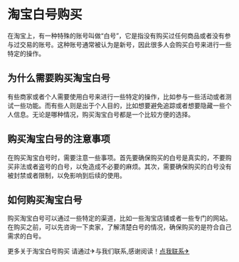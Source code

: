 # 淘宝白号购买

在淘宝上，有一种特殊的账号叫做“白号”，它是指没有购买过任何商品或者没有参与过交易的账号。这种账号通常被认为是新号，因此很多人会购买白号来进行一些特定的操作。

## 为什么需要购买淘宝白号

有些商家或者个人需要使用白号来进行一些特定的操作，比如参与一些活动或者测试一些功能。而有些人则是出于个人目的，比如想要避免追踪或者想要隐藏一些个人信息。无论是哪种情况，购买淘宝白号都是一个比较方便的选择。

## 购买淘宝白号的注意事项

在购买淘宝白号时，需要注意一些事项。首先要确保购买的白号是真实的，不要购买非法或者盗号的白号，以免造成不必要的麻烦。其次，需要确保购买的白号没有被封禁或者限制，以免影响到后续的使用。

## 如何购买淘宝白号

购买淘宝白号可以通过一些特定的渠道，比如一些淘宝店铺或者一些专门的网站。在购买之前，可以先咨询一下卖家，了解清楚白号的情况，确保购买的是符合自己需求的白号。

更多关于淘宝白号购买 请通过✈与我们联系,感谢阅读！[点我联系✈](https://cn.k02.cc)